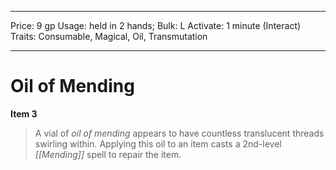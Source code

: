 
---
Price: 9 gp
Usage: held in 2 hands;
Bulk: L
Activate: 1 minute (Interact)
Traits: Consumable, Magical, Oil, Transmutation

---

# Oil of Mending

**Item 3**

> A vial of *oil of mending* appears to have countless translucent threads swirling within. Applying this oil to an item casts a 2nd-level *[[Mending]]* spell to repair the item.
